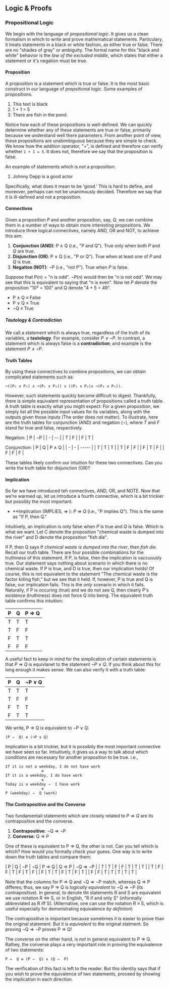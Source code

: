 Logic & Proofs
---------------

### Propositional Logic

We begin with the language of _propositional logic_. It gives us a clean formalism in which to write and prove mathematical statements. Particulary, it treats statements in a black or white fashion, as either true or false. There are no "shades of gray" or ambiguity. The formal name for this "black and white" behavior is the *law of the excluded middle*, which states that either a statement or it's negation must be true.

#### Proposition

A proposition is a statement which is true or false. It is the most basic construct in our language of _propsitional logic_. Some examples of propositions.

 1. This text is black
 2. 1 + 1 = 5
 3. There are fish in the pond

Notice how each of these propositions is well-defined. We can quickly determine whether any of these statements are true or false, primarily because we understand well there parameters. From another point of view, these propositions are unabimbiguous because they are simple to check. We know how the addition operator, "+", is defined and therefore can verify whether `1 + 1 = 5`. It does not, therefore we say that the proposition is false.

An example of statements which is not a proposition:

 1. Johnny Depp is a good actor

Specifically, what does it mean to be 'good.' This is hard to define, and moreover, perhaps can not be unanimously decided. Therefore we say that it is ill-defined and not a proposition.

#### Connectives

Given a proposition *P* and another proposition, say, *Q*, we can combine them in a number of ways to obtain more interesting propositions. We introduce three logical connectives, namely AND, OR and NOT, to achieve this aim.

 1. **Conjunction (AND)**: P ∧ Q (i.e., "P and Q"). True only when both *P* and *Q* are true.
 2. **Disjunction (OR)**:  P ∨ Q (i.e., "P or Q"). True when at least one of *P* and *Q* is true.
 3. **Negation (NOT)**: ¬P (i.e., "not P"). True when *P* is false.

Suppose that P(n) = "n is odd". ¬P(n) would then be "n is not odd". We may see that this is equivalent to saying that "n is even". Now let *P* denote the proposition "10² = 100" and Q denote "4 + 5 = 49".

 * P ∧ Q ≡ False
 * P ∨ Q ≡ True
 *  ¬Q   ≡ True

##### Tautology & Contradiction

We call a statement which is always true, regardless of the truth of its variables, a **tautology**. For example, consider *P ∨ ¬P*.  In contrast, a statement which is always false is a **contradiction**; and example is the statement *P ∧ ¬P*.

#### Truth Tables

By using these connectives to combine propositions, we can obtain complicated statements such as:

    ¬((P₁ ∨ P₂) ∧ ¬(P₁ ∨ P₃)) ∨ ((P₂ ∨ P₃)∧ ¬(P₄ ∨ P₅)).

However, such statements quickly become difficult to digest. Thankfully, there is simple equivalent representation of propositions called a truth table. A truth table is exactly what you might expect: For a given proposition, we simply list all the possible input values for its variables, along with the outputs given those inputs (The order does not matter). To illustrate, here are the truth tables for conjunction (AND) and negation (¬), where *T* and *F* stand for true and false, respectively.

Negation:
| P | ¬P |
| - | -- |
| T | F  |
| F | T  |

Conjunction:
| P | Q | P ∧ Q |
| - | - | ----- |
| T | T |   T   |
| T | F |   F   |
| F | T |   F   |
| F | F |   F   |

These tables likely confirm our intuition for these two connectives. Can you write the truth table for disjunction (OR)?

#### Implication

So far we have introduced teh connectives, AND, OR, and NOTE. Now that we're warmed up, let us introduce a fourth connective, which is a bit trickier but possibly the most important.

 * **Implication (IMPLIES, ⇒ ): *P* ⇒ *Q* (i.e., "P implies Q"). This is the same as "If P, then Q."

Intuitively, an implication is only false when *P* is true and *Q* is false. Which is what we want. Let C denote the proposition "chemical waste is dumped into the river" and D denote the proposition "fish die".

If P, then Q says If *chemical waste is dumped into the river*, then *fish die*. Recall our truth table. There are four possible combinations for the truthiness of this statement. If P, is false, then the implication is vaccuously true. Our statement says nothing about scenario in which there is no chemical waste. If P is true, and D is true, then our implication holds! Of course, this is not equivalent to the statement "The chemical waste is the factor killing fish," but we see that it held. If, however, P is true and Q is false, our implication fails. This is the _only_ scenario in which it fails. Naturally, if P is occuring (true) and we do not see Q, then clearly P's existence (truthiness) does not force Q into being. The equivalent truth table confirms this intuition:

| P | Q | P ⇒  Q |
| - | - | ------ |
| T | T |   T    |
| T | F |   F    |
| F | T |   T    |
| F | F |   F    |

A useful fact to keep in mind for the simplication of certain statements is that *P* ⇒ *Q* is equivlanet to the statement ¬*P* ∨ *Q*. If you think about this for long enough it makes sense. We can also verify it with a truth table:

| P | Q | ¬P ∨ Q |
| - | - | ------ |
| T | T |    T   |
| T | F |    F   |
| F | T |    T   |
| F | T |    T   |

We write, P ⇒ Q is equivalent to ¬P ∨ Q:

    (P ⇒  Q) ≡ (¬P ∨ Q)

Implication is a bit trickier, but it is possibily the most important connective we have seen so far. Intiuitively, it gives us a way to talk about which conditions are necessary for another proposition to be true. i.e.,

    If it is not a weekday, I do not have work
                    ≡
    If it is a weekday, I do have work
                    ≡
    Today is a weekday ⇒  I have work
                    ≡
    P (weekday) ⇒  Q (work)

#### The Contrapositive and the Converse

Two fundamentail statements which are closely related to *P* ⇒ *Q* are its contrapositive and the converse.

 1. **Contrapositive**: ¬Q ⇒ ¬P
 2. **Converse**: Q ⇒ P

One of these is equivalent to P ⇒  Q, the other is not. Can you tell which is which? How would you formally _check_ your guess. One way is to write down the truth tables and compare them:

| P | Q | ¬P | ¬Q | P ⇒  Q | Q ⇒  P | ¬Q ⇒  ¬P |
| T | T |  F |  F |   T    |   T    |     T    |
| T | F |  F |  T |   F    |   T    |     F    |
| F | T |  T |  F |   T    |   F    |     T    |
| F | F |  T |  T |   T    |   T    |     T    |

Note that the columns for P ⇒  Q and ¬Q ⇒  ¬P match, whereas Q ⇒  P differes; thus, we say P ⇒ Q is _logically equivalent_ to ¬Q ⇒  ¬P (its contrapositive). In general, to denote tht statements R and S are equivalent we use notation R ⇔  S, or in English, "R if and only S" (informally abbreviated as R iff S). (Alternative, one can use the notation R ≡ S, which is useful especially for demonstrating equivalence _by defintion_)

The contrapositive is important because sometimes it is easier to prove than the original statement. But it is _equivalent_ to the original statment. So proving ¬Q ⇒  ¬P proves P ⇒  Q!

The converse on the other hand, is _not_ in general equivalent to P ⇒ Q. Rathey, the converse plays a very important role in proving the equivalence of two statements:

    P ⇔  Q ≡ (P ⇒  Q) ∧ (Q ⇒  P)

The verification of this fact is left to the reader. But this identity says that if you wish to prove the equivalence of two statements, proceed by showing the implication in each direction.
